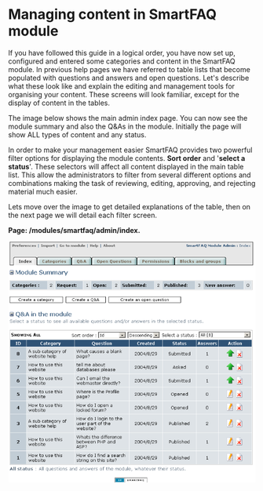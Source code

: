 # Managing content in SmartFAQ module

If you have followed this guide in a logical order, you have now set up, configured and entered some categories and content in the SmartFAQ module. In previous help pages we have referred to table lists that become populated with questions and answers and open questions. Let's describe what these look like and explain the editing and management tools for organising your content. These screens will look familiar, except for the display of content in the tables.

The image below shows the main admin index page. You can now see the module summary and also the Q&As in the module. Initially the page will show ALL types of content and any status.

In order to make your management easier SmartFAQ provides two powerful filter options for displaying the module contents. **Sort order** and '**select a status**'. These selectors will affect all content displayed in the main table list. This allow the administrators to filter from several different options and combinations making the task of reviewing, editing, approving, and rejecting material much easier.

Lets move over the image to get detailed explanations of the table, then on the next page we will detail each filter screen.

**Page: /modules/smartfaq/admin/index.**

![](../../.gitbook/assets/managet.png)

